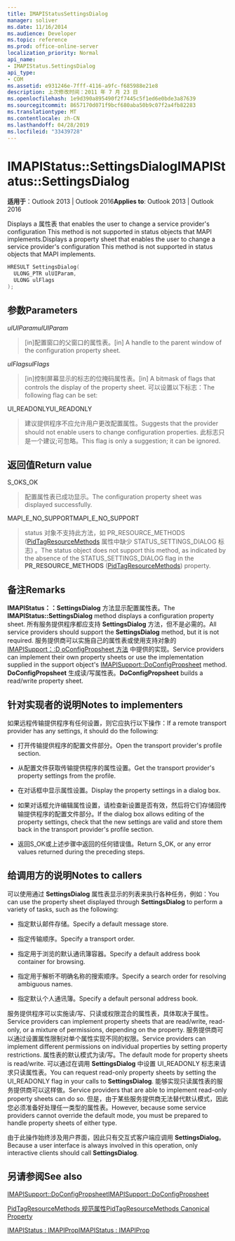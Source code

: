 ```yaml
---
title: IMAPIStatusSettingsDialog
manager: soliver
ms.date: 11/16/2014
ms.audience: Developer
ms.topic: reference
ms.prod: office-online-server
localization_priority: Normal
api_name:
- IMAPIStatus.SettingsDialog
api_type:
- COM
ms.assetid: e931246e-7fff-4116-a9fc-f685988e21e8
description: 上次修改时间：2011 年 7 月 23 日
ms.openlocfilehash: 1e9d390a895490f2f7445c5f1ed6e0bde3a87639
ms.sourcegitcommit: 8657170d071f9bcf680aba50b9c07f2a4fb82283
ms.translationtype: MT
ms.contentlocale: zh-CN
ms.lasthandoff: 04/28/2019
ms.locfileid: "33439728"
---
```

# <a name="imapistatussettingsdialog"></a><span data-ttu-id="90f75-103">IMAPIStatus::SettingsDialog</span><span class="sxs-lookup"><span data-stu-id="90f75-103">IMAPIStatus::SettingsDialog</span></span>

  
  
<span data-ttu-id="90f75-104">**适用于**：Outlook 2013 | Outlook 2016</span><span class="sxs-lookup"><span data-stu-id="90f75-104">**Applies to**: Outlook 2013 | Outlook 2016</span></span> 
  
<span data-ttu-id="90f75-105">Displays a 属性表 that enables the user to change a service provider's configuration This method is not supported in status objects that MAPI implements.</span><span class="sxs-lookup"><span data-stu-id="90f75-105">Displays a property sheet that enables the user to change a service provider's configuration This method is not supported in status objects that MAPI implements.</span></span>
  
```cpp
HRESULT SettingsDialog(
  ULONG_PTR ulUIParam,
  ULONG ulFlags
);
```

## <a name="parameters"></a><span data-ttu-id="90f75-106">参数</span><span class="sxs-lookup"><span data-stu-id="90f75-106">Parameters</span></span>

 <span data-ttu-id="90f75-107">_ulUIParam_</span><span class="sxs-lookup"><span data-stu-id="90f75-107">_ulUIParam_</span></span>
  
> <span data-ttu-id="90f75-108">[in]配置窗口的父窗口的属性表。</span><span class="sxs-lookup"><span data-stu-id="90f75-108">[in] A handle to the parent window of the configuration property sheet.</span></span>
    
 <span data-ttu-id="90f75-109">_ulFlags_</span><span class="sxs-lookup"><span data-stu-id="90f75-109">_ulFlags_</span></span>
  
> <span data-ttu-id="90f75-110">[in]控制屏幕显示的标志的位掩码属性表。</span><span class="sxs-lookup"><span data-stu-id="90f75-110">[in] A bitmask of flags that controls the display of the property sheet.</span></span> <span data-ttu-id="90f75-111">可以设置以下标志：</span><span class="sxs-lookup"><span data-stu-id="90f75-111">The following flag can be set:</span></span>
    
<span data-ttu-id="90f75-112">UI_READONLY</span><span class="sxs-lookup"><span data-stu-id="90f75-112">UI_READONLY</span></span> 
  
> <span data-ttu-id="90f75-113">建议提供程序不应允许用户更改配置属性。</span><span class="sxs-lookup"><span data-stu-id="90f75-113">Suggests that the provider should not enable users to change configuration properties.</span></span> <span data-ttu-id="90f75-114">此标志只是一个建议;可忽略。</span><span class="sxs-lookup"><span data-stu-id="90f75-114">This flag is only a suggestion; it can be ignored.</span></span>
    
## <a name="return-value"></a><span data-ttu-id="90f75-115">返回值</span><span class="sxs-lookup"><span data-stu-id="90f75-115">Return value</span></span>

<span data-ttu-id="90f75-116">S_OK</span><span class="sxs-lookup"><span data-stu-id="90f75-116">S_OK</span></span> 
  
> <span data-ttu-id="90f75-117">配置属性表已成功显示。</span><span class="sxs-lookup"><span data-stu-id="90f75-117">The configuration property sheet was displayed successfully.</span></span>
    
<span data-ttu-id="90f75-118">MAPI_E_NO_SUPPORT</span><span class="sxs-lookup"><span data-stu-id="90f75-118">MAPI_E_NO_SUPPORT</span></span> 
  
> <span data-ttu-id="90f75-119">status 对象不支持此方法，如 PR_RESOURCE_METHODS ([PidTagResourceMethods](pidtagresourcemethods-canonical-property.md) 属性中缺少 STATUS_SETTINGS_DIALOG 标志) 。</span><span class="sxs-lookup"><span data-stu-id="90f75-119">The status object does not support this method, as indicated by the absence of the STATUS_SETTINGS_DIALOG flag in the **PR_RESOURCE_METHODS** ([PidTagResourceMethods](pidtagresourcemethods-canonical-property.md)) property.</span></span>
    
## <a name="remarks"></a><span data-ttu-id="90f75-120">备注</span><span class="sxs-lookup"><span data-stu-id="90f75-120">Remarks</span></span>

<span data-ttu-id="90f75-121">**IMAPIStatus：：SettingsDialog** 方法显示配置属性表。</span><span class="sxs-lookup"><span data-stu-id="90f75-121">The **IMAPIStatus::SettingsDialog** method displays a configuration property sheet.</span></span> <span data-ttu-id="90f75-122">所有服务提供程序都应支持 **SettingsDialog** 方法，但不是必需的。</span><span class="sxs-lookup"><span data-stu-id="90f75-122">All service providers should support the **SettingsDialog** method, but it is not required.</span></span> <span data-ttu-id="90f75-123">服务提供商可以实施自己的属性表或使用支持对象的 [IMAPISupport：:D oConfigPropsheet 方法](imapisupport-doconfigpropsheet.md) 中提供的实现。</span><span class="sxs-lookup"><span data-stu-id="90f75-123">Service providers can implement their own property sheets or use the implementation supplied in the support object's [IMAPISupport::DoConfigPropsheet](imapisupport-doconfigpropsheet.md) method.</span></span> <span data-ttu-id="90f75-124">**DoConfigPropsheet** 生成读/写属性表。</span><span class="sxs-lookup"><span data-stu-id="90f75-124">**DoConfigPropsheet** builds a read/write property sheet.</span></span> 
  
## <a name="notes-to-implementers"></a><span data-ttu-id="90f75-125">针对实现者的说明</span><span class="sxs-lookup"><span data-stu-id="90f75-125">Notes to implementers</span></span>

<span data-ttu-id="90f75-126">如果远程传输提供程序有任何设置，则它应执行以下操作：</span><span class="sxs-lookup"><span data-stu-id="90f75-126">If a remote transport provider has any settings, it should do the following:</span></span>
  
- <span data-ttu-id="90f75-127">打开传输提供程序的配置文件部分。</span><span class="sxs-lookup"><span data-stu-id="90f75-127">Open the transport provider's profile section.</span></span>
    
- <span data-ttu-id="90f75-128">从配置文件获取传输提供程序的属性设置。</span><span class="sxs-lookup"><span data-stu-id="90f75-128">Get the transport provider's property settings from the profile.</span></span>
    
- <span data-ttu-id="90f75-129">在对话框中显示属性设置。</span><span class="sxs-lookup"><span data-stu-id="90f75-129">Display the property settings in a dialog box.</span></span>
    
- <span data-ttu-id="90f75-130">如果对话框允许编辑属性设置，请检查新设置是否有效，然后将它们存储回传输提供程序的配置文件部分。</span><span class="sxs-lookup"><span data-stu-id="90f75-130">If the dialog box allows editing of the property settings, check that the new settings are valid and store them back in the transport provider's profile section.</span></span>
    
- <span data-ttu-id="90f75-131">返回S_OK或上述步骤中返回的任何错误值。</span><span class="sxs-lookup"><span data-stu-id="90f75-131">Return S_OK, or any error values returned during the preceding steps.</span></span>
    
## <a name="notes-to-callers"></a><span data-ttu-id="90f75-132">给调用方的说明</span><span class="sxs-lookup"><span data-stu-id="90f75-132">Notes to callers</span></span>

<span data-ttu-id="90f75-133">可以使用通过 **SettingsDialog** 属性表显示的列表来执行各种任务，例如：</span><span class="sxs-lookup"><span data-stu-id="90f75-133">You can use the property sheet displayed through **SettingsDialog** to perform a variety of tasks, such as the following:</span></span> 
  
- <span data-ttu-id="90f75-134">指定默认邮件存储。</span><span class="sxs-lookup"><span data-stu-id="90f75-134">Specify a default message store.</span></span>
    
- <span data-ttu-id="90f75-135">指定传输顺序。</span><span class="sxs-lookup"><span data-stu-id="90f75-135">Specify a transport order.</span></span>
    
- <span data-ttu-id="90f75-136">指定用于浏览的默认通讯簿容器。</span><span class="sxs-lookup"><span data-stu-id="90f75-136">Specify a default address book container for browsing.</span></span>
    
- <span data-ttu-id="90f75-137">指定用于解析不明确名称的搜索顺序。</span><span class="sxs-lookup"><span data-stu-id="90f75-137">Specify a search order for resolving ambiguous names.</span></span>
    
- <span data-ttu-id="90f75-138">指定默认个人通讯簿。</span><span class="sxs-lookup"><span data-stu-id="90f75-138">Specify a default personal address book.</span></span>
    
<span data-ttu-id="90f75-139">服务提供程序可以实施读/写、只读或权限混合的属性表，具体取决于属性。</span><span class="sxs-lookup"><span data-stu-id="90f75-139">Service providers can implement property sheets that are read/write, read-only, or a mixture of permissions, depending on the property.</span></span> <span data-ttu-id="90f75-140">服务提供商可以通过设置属性限制对单个属性实现不同的权限。</span><span class="sxs-lookup"><span data-stu-id="90f75-140">Service providers can implement different permissions on individual properties by setting property restrictions.</span></span> <span data-ttu-id="90f75-141">属性表的默认模式为读/写。</span><span class="sxs-lookup"><span data-stu-id="90f75-141">The default mode for property sheets is read/write.</span></span> <span data-ttu-id="90f75-142">可以通过在调用 **SettingsDialog** 中设置 UI_READONLY 标志来请求只读属性表。</span><span class="sxs-lookup"><span data-stu-id="90f75-142">You can request read-only property sheets by setting the UI_READONLY flag in your calls to **SettingsDialog**.</span></span> <span data-ttu-id="90f75-143">能够实现只读属性表的服务提供商可以这样做。</span><span class="sxs-lookup"><span data-stu-id="90f75-143">Service providers that are able to implement read-only property sheets can do so.</span></span> <span data-ttu-id="90f75-144">但是，由于某些服务提供商无法替代默认模式，因此您必须准备好处理任一类型的属性表。</span><span class="sxs-lookup"><span data-stu-id="90f75-144">However, because some service providers cannot override the default mode, you must be prepared to handle property sheets of either type.</span></span> 
  
<span data-ttu-id="90f75-145">由于此操作始终涉及用户界面，因此只有交互式客户端应调用 **SettingsDialog**。</span><span class="sxs-lookup"><span data-stu-id="90f75-145">Because a user interface is always involved in this operation, only interactive clients should call **SettingsDialog**.</span></span>
  
## <a name="see-also"></a><span data-ttu-id="90f75-146">另请参阅</span><span class="sxs-lookup"><span data-stu-id="90f75-146">See also</span></span>



[<span data-ttu-id="90f75-147">IMAPISupport::DoConfigPropsheet</span><span class="sxs-lookup"><span data-stu-id="90f75-147">IMAPISupport::DoConfigPropsheet</span></span>](imapisupport-doconfigpropsheet.md)
  
[<span data-ttu-id="90f75-148">PidTagResourceMethods 规范属性</span><span class="sxs-lookup"><span data-stu-id="90f75-148">PidTagResourceMethods Canonical Property</span></span>](pidtagresourcemethods-canonical-property.md)
  
[<span data-ttu-id="90f75-149">IMAPIStatus : IMAPIProp</span><span class="sxs-lookup"><span data-stu-id="90f75-149">IMAPIStatus : IMAPIProp</span></span>](imapistatusimapiprop.md)

